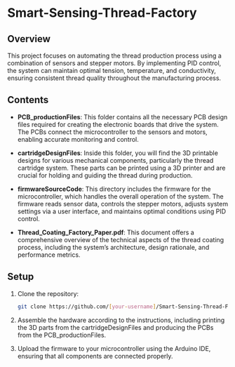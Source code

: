 # Smart-Sensing-Thread-Factory

## Overview

This project focuses on automating the thread production process using a combination of sensors and stepper motors. By implementing PID control, the system can maintain optimal tension, temperature, and conductivity, ensuring consistent thread quality throughout the manufacturing process.

## Contents

- **PCB_productionFiles**: This folder contains all the necessary PCB design files required for creating the electronic boards that drive the system. The PCBs connect the microcontroller to the sensors and motors, enabling accurate monitoring and control.
  
- **cartridgeDesignFiles**: Inside this folder, you will find the 3D printable designs for various mechanical components, particularly the thread cartridge system. These parts can be printed using a 3D printer and are crucial for holding and guiding the thread during production.

- **firmwareSourceCode**: This directory includes the firmware for the microcontroller, which handles the overall operation of the system. The firmware reads sensor data, controls the stepper motors, adjusts system settings via a user interface, and maintains optimal conditions using PID control.

- **Thread_Coating_Factory_Paper.pdf**: This document offers a comprehensive overview of the technical aspects of the thread coating process, including the system’s architecture, design rationale, and performance metrics.

## Setup

1. Clone the repository:
   ```bash
   git clone https://github.com/[your-username]/Smart-Sensing-Thread-Factory.git

2. Assemble the hardware according to the instructions, including printing the 3D parts from the cartridgeDesignFiles and producing the PCBs from the PCB_productionFiles.

3. Upload the firmware to your microcontroller using the Arduino IDE, ensuring that all components are connected properly.
